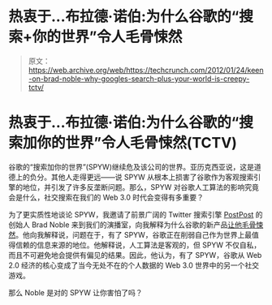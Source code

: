 # 热衷于...布拉德·诺伯:为什么谷歌的“搜索+你的世界”令人毛骨悚然

> 原文：<https://web.archive.org/web/https://techcrunch.com/2012/01/24/keen-on-brad-noble-why-googles-search-plus-your-world-is-creepy-tctv/>

# 热衷于…布拉德·诺伯:为什么谷歌的“搜索加你的世界”令人毛骨悚然(TCTV)

谷歌的“搜索加你的世界”(SPYW)继续危及该公司的世界。亚历克西亚说，这是道德上的负分。其他人走得更远——说 SPYW 从根本上损害了谷歌作为客观搜索引擎的地位，并引发了许多反垄断问题。那么，SPYW 对谷歌人工算法的影响究竟会是什么，社交搜索在我们的 Web 3.0 时代会变得有多重要？

为了更实质性地谈论 SPYW，我邀请了前景广阔的 Twitter 搜索引擎 [PostPost](https://web.archive.org/web/20221209104455/http://postpost.com/) 的创始人 Brad Noble 来到我们的演播室，向我解释为什么谷歌的新产品[让他毛骨悚然](https://web.archive.org/web/20221209104455/http://blog.bradnoble.com/)。他向我解释说，问题在于，有了 SPYW，谷歌正在削弱自己作为世界上最值得信赖的信息来源的地位。他解释说，人工算法是客观的，但 SPYW 不仅自私，而且不可避免地会提供有偏见的结果。因此，他认为，有了 SPYW，谷歌从 Web 2.0 经济的核心变成了当今无处不在的个人数据的 Web 3.0 世界中的另一个社交游戏。

那么 Noble 是对的 SPYW 让你害怕了吗？